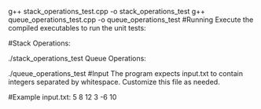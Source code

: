 g++ stack_operations_test.cpp -o stack_operations_test
g++ queue_operations_test.cpp -o queue_operations_test
#Running
Execute the compiled executables to run the unit tests:

#Stack Operations:

./stack_operations_test
Queue Operations:

./queue_operations_test
#Input
The program expects input.txt to contain integers separated by whitespace. Customize this file as needed.

#Example input.txt:
5 8 12 3 -6 10
